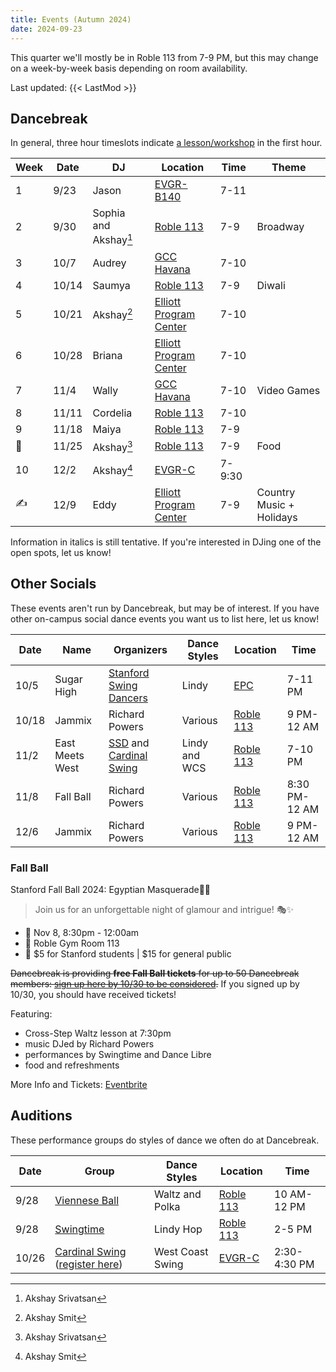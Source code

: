 ```yaml
---
title: Events (Autumn 2024)
date: 2024-09-23
---
```


This quarter we'll mostly be in Roble 113 from 7-9 PM, but this may change on a
week-by-week basis depending on room availability.

<!--more-->

Last updated: {{< LastMod >}}

## Dancebreak

In general, three hour timeslots indicate [a lesson/workshop](../24aut-workshops)
in the first hour.

| Week | Date  | DJ                    | Location                      | Time   | Theme                    |
|------|-------|-----------------------|-------------------------------|--------|--------------------------|
| 1    | 9/23  | Jason                 | [EVGR-B140][evgr]             | 7-11   |                          |
| 2    | 9/30  | Sophia and Akshay[^1] | [Roble 113][roble]            | 7-9    | Broadway                 |
| 3    | 10/7  | Audrey                | [GCC Havana][gcc]             | 7-10   |                          |
| 4    | 10/14 | Saumya                | [Roble 113][roble]            | 7-9    | Diwali                   |
| 5    | 10/21 | Akshay[^2]            | [Elliott Program Center][epc] | 7-10   |                          |
| 6    | 10/28 | Briana                | [Elliott Program Center][epc] | 7-10   |                          |
| 7    | 11/4  | Wally                 | [GCC Havana][gcc]             | 7-10   | Video Games              |
| 8    | 11/11 | Cordelia              | [Roble 113][roble]            | 7-10   |                          |
| 9    | 11/18 | Maiya                 | [Roble 113][roble]            | 7-9    |                          |
| 🦃   | 11/25 | Akshay[^1]            | [Roble 113][roble]            | 7-9    | Food                     |
| 10   | 12/2  | Akshay[^2]            | [EVGR-C][evgr]                | 7-9:30 |                          |
| ✍    | 12/9  | Eddy                  | [Elliott Program Center][epc] | 7-9    | Country Music + Holidays |

[^1]: Akshay Srivatsan
[^2]: Akshay Smit

Information in italics is still tentative.  If you're interested in DJing one
of the open spots, let us know!

## Other Socials

These events aren't run by Dancebreak, but may be of interest.  If you have
other on-campus social dance events you want us to list here, let us know!

| Date  | Name            | Organizers                           | Dance Styles  | Location           | Time          |
|-------|-----------------|--------------------------------------|---------------|--------------------|---------------|
| 10/5  | Sugar High      | [Stanford Swing Dancers][ssd]        | Lindy         | [EPC][epc]         | 7-11 PM       |
| 10/18 | Jammix          | Richard Powers                       | Various       | [Roble 113][roble] | 9 PM-12 AM    |
| 11/2  | East Meets West | [SSD][ssd] and [Cardinal Swing][wcs] | Lindy and WCS | [Roble 113][roble] | 7-10 PM       |
| 11/8  | Fall Ball       | Richard Powers                       | Various       | [Roble 113][roble] | 8:30 PM-12 AM |
| 12/6  | Jammix          | Richard Powers                       | Various       | [Roble 113][roble] | 9 PM-12 AM    |

### Fall Ball

Stanford Fall Ball 2024: Egyptian Masquerade🏺🌙
> Join us for an unforgettable night of glamour and intrigue! 🎭✨
* 📆 Nov 8, 8:30pm - 12:00am
* 📍 Roble Gym Room 113
* 🎫 $5 for Stanford students | $15 for general public

~~Dancebreak is providing **free Fall Ball tickets** for up to 50 Dancebreak
members: [sign up here by 10/30 to be
considered](https://stanforduniversity.qualtrics.com/jfe/form/SV_0e36lLd1nGl3c0e).~~
If you signed up by 10/30, you should have received tickets!

Featuring:
* Cross-Step Waltz lesson at 7:30pm
* music DJed by Richard Powers
* performances by Swingtime and Dance Libre
* food and refreshments

More Info and Tickets: [Eventbrite](https://fallball24.eventbrite.com)

## Auditions

These performance groups do styles of dance we often do at Dancebreak.

| Date  | Group                                                                        | Dance Styles     | Location           | Time         |
|-------|------------------------------------------------------------------------------|------------------|--------------------|--------------|
| 9/28  | [Viennese Ball][opening]                                                     | Waltz and Polka  | [Roble 113][roble] | 10 AM-12 PM  |
| 9/28  | [Swingtime][swingtime]                                                       | Lindy Hop        | [Roble 113][roble] | 2-5 PM       |
| 10/26 | [Cardinal Swing][wcs] ([register here](https://forms.gle/tZ11Qi6BKgqB6EUm7)) | West Coast Swing | [EVGR-C][evgr]     | 2:30-4:30 PM |


[epc]: /info/locations/#elliott-program-center
[roble]: /info/locations/#roble-gym
[gcc]: /info/locations/#graduate-community-center
[evgr]: /info/locations/#escondido-village-graduate-residences
[ssd]: https://swing.stanford.edu
[wcs]: https://www.facebook.com/cardinalswing/
[opening]: https://vienneseball.stanford.edu/
[swingtime]: https://swingtime.stanford.edu/
